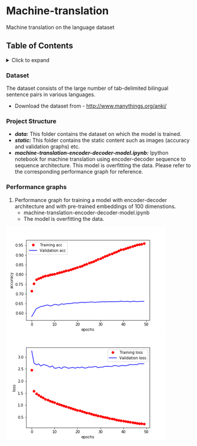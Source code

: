 # Machine-translation
Machine translation on the language dataset

## Table of Contents
<!-- ⛔️ MD-MAGIC-EXAMPLE:START (TOC:collapse=true&collapseText=Click to expand) -->
<details>
<summary>Click to expand</summary>

- [Dataset](#dataset)
- [Project Structure](#project-structure)
- [Performance graphs](#performance-graphs)

</details>
<!-- ⛔️ MD-MAGIC-EXAMPLE:END -->


### Dataset
The dataset consists of the large number of tab-delimited bilingual sentence pairs in various languages.

- Download the dataset from - http://www.manythings.org/anki/


### Project Structure

- ***data:*** This folder contains the dataset on which the model is trained.
- ***static:*** This folder contains the static content such as images (accuracy and validation graphs) etc.
- ***machine-translation-encoder-decoder-model.ipynb:*** Ipython notebook for machine translation using encoder-decoder sequence to sequence architecture. This model is overfitting the data. Please refer to the corresponding performance graph for reference.

### Performance graphs

1. Performance graph for training a model with encoder-decoder architecture and with pre-trained embeddings of 100 dimenstions. 
   - machine-translation-encoder-decoder-model.ipynb
   - The model is overfitting the data.

![Accuracy](https://github.com/agoel41/machine-translation/blob/master/static/acc_machine_translation_lstm.png) ![Loss](https://github.com/agoel41/machine-translation/blob/master/static/loss_machine_translation_lstm.png)

